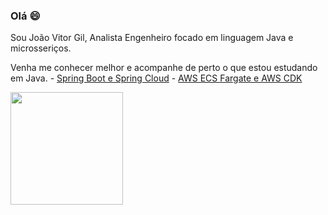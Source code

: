 ### Olá 😄
  Sou João Vitor Gil, Analista Engenheiro focado em linguagem Java e microsseriços. 
  
  Venha me conhecer melhor e acompanhe de perto o que estou estudando em Java.
    - [Spring Boot e Spring Cloud](https://github.com/JvGil/ms-course)
    - [AWS ECS Fargate e AWS CDK](https://github.com/JvGil/projeto_aws)

<div>
  <a href="https://github.com/JvGil">
  <!--<img height="180em" src="https://github-readme-stats.vercel.app/api?username=JvGil&show_icons=true&theme=dark&include_all_commits=true&count_private=true"/>-->
  <img height="180em" src="https://github-readme-stats.vercel.app/api/top-langs/?username=JvGil&layout=compact&langs_count=16&theme=dark"/>
  </a>
</div>

<!--
#### Tecnologias que utilizo:
<div style="display: inline_block"><br>
  <a href="https://github.com/JvGil">
    <img align="center" alt="JvGil-Java" height="30" width="40" src="https://cdn.jsdelivr.net/gh/devicons/devicon/icons/java/java-original.svg" />
    <img align="center" alt="JvGil-Html" height="30" width="40" src="https://cdn.jsdelivr.net/gh/devicons/devicon/icons/html5/html5-original.svg" />
    <img align="center" alt="JvGil-CSharp" height="30" width="40" src="https://cdn.jsdelivr.net/gh/devicons/devicon/icons/csharp/csharp-original.svg" />
    <img align="center" alt="JvGil-Git" height="30" width="40" src="https://cdn.jsdelivr.net/gh/devicons/devicon/icons/git/git-original.svg" />
    <img align="center" alt="JvGil-VSCode" height="30" width="40" src="https://cdn.jsdelivr.net/gh/devicons/devicon/icons/vscode/vscode-original.svg" />
    <img align="center" alt="JvGil-IntelliJ" height="30" width="40" src="https://cdn.jsdelivr.net/gh/devicons/devicon/icons/intellij/intellij-original.svg" />
  </a>
</div>
-->

<!--
**JvGil/JvGil** is a ✨ _special_ ✨ repository because its `README.md` (this file) appears on your GitHub profile.

Here are some ideas to get you started:

- 🔭 Hoje trabalho com back-end
- 🌱 Estudando AWS
- 👯 I’m looking to collaborate on ...
- 🤔 I’m looking for help with ...
- 💬 Ask me about ...
- 📫 How to reach me: ...
- 😄 Pronouns: ele/dele
- ⚡ Fun fact: ...
-->
